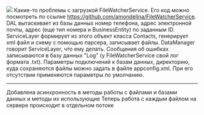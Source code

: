 ![](demo.gif)
Какие-то проблемы с загрузкой FileWatcherService. Его код можно посмотреть по ссылке https://github.com/amondelina/FileWatcherService.
DAL вытаскивает из базы данных номер телефона, адрес электронной почты, адрес (еще тип номера и BusinessEntity) по заданным ID.
ServiceLayer формирует из этого объект класса Contacts, генерирует xml файл и схему с помощью парсера, записывает файлы.
DataManager говорит ServiceLayer, что ему делать.
Сообщения об ошибках записываются в базу данных "Log" (у FileWatcherService свой лог формата .txt).
Параметры подключений к базам данных, директорию, куда сохраняются файлы можно задать в файле appconfig.xml. При его отсутствии применяются параметры по умолчанию.

************************************************************************************************
Добавлена асинхронность в методы работы с файлами и базами данных и методы их использующие
Теперь работа с каждым файлом на сервере происходит в отдельном потоке
